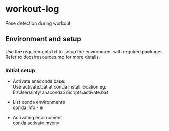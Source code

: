 # workout-log  
Pose detection during workout.  
  
## Environment and setup  
Use the requirements.txt to setup the environment with required packages. Refer to docs/resources.md for more details.  
  
  
### Initial setup  
  
+ Activate anaconda base:  
Use activate.bat at conda install location eg: E:\Users\infy\anaconda3\Scripts\activate.bat  
  
+ List conda environments  
conda info - e  
  
+ Activating envirnoment  
conda activate myenv  
  
